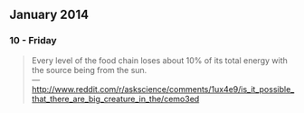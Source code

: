 ## January 2014

### 10 - Friday
> Every level of the food chain loses about 10% of its total energy with the source being from the sun.
> <br/>— http://www.reddit.com/r/askscience/comments/1ux4e9/is_it_possible_that_there_are_big_creature_in_the/cemo3ed
